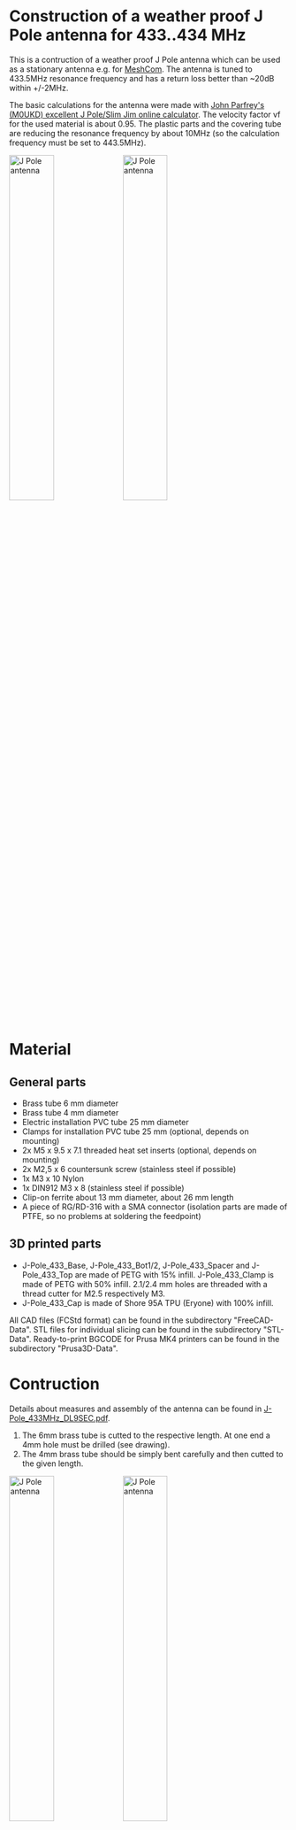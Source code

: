 # Construction of a weather proof J Pole antenna for 433..434 MHz
This is a contruction of a weather proof J Pole antenna which can be used as a stationary antenna e.g. for [MeshCom](https://icssw.org/meshcom). The antenna is tuned to 433.5MHz resonance frequency and has a return loss better than ~20dB within +/-2MHz. 

The basic calculations for the antenna were made with [John Parfrey's (M0UKD) excellent J Pole/Slim Jim online calculator](https://m0ukd.com/calculators/slim-jim-and-j-pole-calculator). The velocity factor vf for the used material is about 0.95. The plastic parts and the covering tube are reducing the resonance frequency by about 10MHz (so the calculation frequency must be set to 443.5MHz).

<img src="images/J-Pole_433_Antenna.jpg" alt="J Pole antenna" width="40%" height="40%">
<img src="images/J-Pole_433_Matching.jpg" alt="J Pole antenna" width="40%" height="40%">

# Material

## General parts
* Brass tube 6 mm diameter
* Brass tube 4 mm diameter
* Electric installation PVC tube 25 mm diameter
* Clamps for installation PVC tube 25 mm (optional, depends on mounting)
* 2x M5 x 9.5 x 7.1 threaded heat set inserts (optional, depends on mounting)
* 2x M2,5 x 6 countersunk screw (stainless steel if possible)
* 1x M3 x 10 Nylon
* 1x DIN912 M3 x 8 (stainless steel if possible)
* Clip-on ferrite about 13 mm diameter, about 26 mm length
* A piece of RG/RD-316 with a SMA connector (isolation parts are made of PTFE, so no problems at soldering the feedpoint)

## 3D printed parts
* J-Pole_433_Base, J-Pole_433_Bot1/2, J-Pole_433_Spacer and J-Pole_433_Top are made of PETG with 15% infill. J-Pole_433_Clamp is made of PETG with 50% infill. 2.1/2.4 mm holes are threaded with a thread cutter for M2.5 respectively M3.
* J-Pole_433_Cap is made of Shore 95A TPU (Eryone) with 100% infill.

All CAD files (FCStd format) can be found in the subdirectory "FreeCAD-Data". STL files for individual slicing can be found in the subdirectory "STL-Data". Ready-to-print BGCODE for Prusa MK4 printers can be found in the subdirectory "Prusa3D-Data".

# Contruction
Details about measures and assembly of the antenna can be found in [J-Pole_433MHz_DL9SEC.pdf](https://github.com/dl9sec/J-Pole_433MHz/blob/main/J-Pole_433MHz_DL9SEC.pdf).

1. The 6mm brass tube is cutted to the respective length. At one end a 4mm hole must be drilled (see drawing).
2. The 4mm brass tube should be simply bent carefully and then cutted to the given length.

<img src="images/J-Pole_433_Brass_elements.jpg" alt="J Pole antenna" width="40%" height="40%">
<img src="images/J-Pole_433_Brass_elements_detailed.jpg" alt="J Pole antenna" width="40%" height="40%">

4. The 4mm tube is sticked into the drilled hole (see drawing) and brazed with brasing alloy (e.g. silver alloy, 650°C melting point).

<img src="images/J-Pole_433_Brass_elements_brazed.jpg" alt="J Pole antenna" width="40%" height="40%">
<img src="images/J-Pole_433_Short_detailed.jpg" alt="J Pole antenna" width="40%" height="40%">

6. The spacer ("J-Pole_433_Spacer") is put on the tubes to stabilize the J.
7. The coaxial cable is soldered to the feedpoint (see drawing). Take care, that if the 6mm tube is on the left, the cable must be on the backside!

<img src="images/J-Pole_433_Feedpoint.jpg" alt="J Pole antenna" width="40%" height="40%">

9. The shells "J-Pole_433_Bot1/2" are put arond the bottom of the antenna. The upper screw is the nylon one, the lower screw is the metal one.
10. Put the ferrite choke around the coax cable, then put "J-Pole_433_Base" around the cable and push both towards the antenna bottom.

<img src="images/J-Pole_433_Inside.jpg" alt="J Pole antenna" width="40%" height="40%">

10. Put all together into the PVC tube (it may be better to insert the "J-Pole_433_Top" only after the antenna has been pushed into the tube).
7. Attach the antenna with the two screws at the bottom of the tube.
8. Put "J-Pole_433_Cap" on the tot ob the tube.

# Miscellaneous

The pole clamp adapter "J-Pole_433_Clamp" is optional. Two tube clamps can be attached by inserting two threaded heat set inserts. The adapter can be attached to a 25mm pole (e.g. at a weather station).

<img src="images/J-Pole_433_Pole_Clamp_Holder.jpg" alt="J Pole antenna" width="40%" height="40%">

The parts are modeled with [FreeCAD](https://www.freecadweb.org/).

Copyright (C) 2024 by Thorsten Godau (DL9SEC). All stuff here is licensed under [Creative Commons Attribution-ShareAlike 4.0 International](https://creativecommons.org/licenses/by-sa/4.0).
